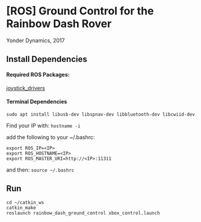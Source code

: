 # [ROS] Ground Control for the Rainbow Dash Rover

Yonder Dynamics, 2017

## Install Dependencies

#### Required ROS Packages:
[joystick_drivers](https://github.com/ros-drivers/joystick_drivers)

#### Terminal Dependencies

`sudo apt install libusb-dev libspnav-dev libbluetooth-dev libcwiid-dev`

Find your IP with:
`hostname -i`

add the following to your ~/.bashrc:
```
export ROS_IP=<IP>
export ROS_HOSTNAME=<IP>
export ROS_MASTER_URI=http://<IP>:11311
```

and then:
`source ~/.bashrc`

## Run

```
cd ~/catkin_ws
catkin_make
roslaunch rainbow_dash_ground_control xbox_control.launch
```


